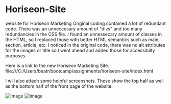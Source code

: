 # Horiseon-Site
website for Horiseon Marketing
Original coding contained a lot of redundant code. There was an unneccesary amount of "divs" and too many redundancies in the CSS file.
I found an unnessecary amount of classes in the HTML, so I replaced those with better HTML semantics such as main, section, article, etc.
I noticed in the original code, there was no alt attributes for the images or title so I went ahead and added those for accessibilty purposes. 

Here is a link to the new Horiseon Marketing Site. 
file:///C:/Users/beatr/bootcamp/assignments/horiseon-site/index.html

I will also attach some helpful screenshots. These show the top half as well as the bottom half of the front page of the website.

![image](https://user-images.githubusercontent.com/126925408/227429904-c153c212-2bbf-4760-b080-43d55047ee51.png)
![image](https://user-images.githubusercontent.com/126925408/227430054-b8ec3712-ac23-4d22-a337-75e7a7a385a6.png)
